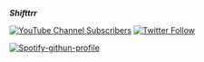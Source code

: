 ***Shifttrr***

[![YouTube Channel Subscribers](https://img.shields.io/youtube/channel/subscribers/UCZePlQi4J7SsLN1PqFyvuaw?label=Shifttrr)](https://www.youtube.com/channel/UCZePlQi4J7SsLN1PqFyvuaw)  [![Twitter Follow](https://img.shields.io/twitter/follow/Shifttrr?label=Shifttrr)](https://twitter.com/Shifttrr)

[![Spotify-githun-profile](https://spotify-github-profile.vercel.app/api/view.svg?uid=kurikun.&cover_image=true&theme=natemoo-re)](https://open.spotify.com/user/kurikun.)
